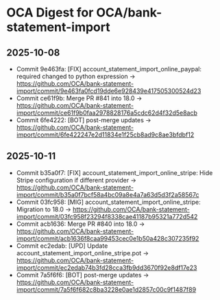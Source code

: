 # OCA Digest for OCA/bank-statement-import

## 2025-10-08

- Commit 9e463fa: [FIX] account_statement_import_online_paypal: required changed to python expression → https://github.com/OCA/bank-statement-import/commit/9e463fa0fcd19dde6e928439e417505300524d23
- Commit ce61f9b: Merge PR #841 into 18.0 → https://github.com/OCA/bank-statement-import/commit/ce61f9b0faa2978828176a5cdc62d4f32d5e8acb
- Commit 6fe4222: [BOT] post-merge updates → https://github.com/OCA/bank-statement-import/commit/6fe422247e2d11834e1f25cb8ad9c8ae3bfdbf12

## 2025-10-11

- Commit b35a0f7: [FIX] account_statement_import_online_stripe: Hide Stripe configuration if different provider → https://github.com/OCA/bank-statement-import/commit/b35a0f7bcf58a4bc09a8e4a7a63d5d3f2a58567c
- Commit 03fc958: [MIG] account_statement_import_online_stripe: Migration to 18.0 → https://github.com/OCA/bank-statement-import/commit/03fc958f23294f8338cae41187b95321a772d542
- Commit acb1636: Merge PR #840 into 18.0 → https://github.com/OCA/bank-statement-import/commit/acb1636f8caa99453cec0e1b50a428c307235f92
- Commit ec2edab: [UPD] Update account_statement_import_online_stripe.pot → https://github.com/OCA/bank-statement-import/commit/ec2edab74b3fd28cca3fb9dd3670f92e8df17e23
- Commit 7a5f6f6: [BOT] post-merge updates → https://github.com/OCA/bank-statement-import/commit/7a5f6f682c8ba3228e0ae1d2857c00c9f1487f89

